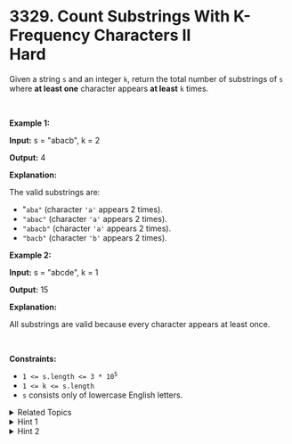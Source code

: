 
# 3329. Count Substrings With K-Frequency Characters II<br> Hard

<p>Given a string <code>s</code> and an integer <code>k</code>, return the total number of <span data-keyword="substring-nonempty">substrings</span> of <code>s</code> where <strong>at least one</strong> character appears <strong>at least</strong> <code>k</code> times.</p>

<p>&nbsp;</p>
<p><strong class="example">Example 1:</strong></p>

<div class="example-block">
<p><strong>Input:</strong> <span class="example-io">s = &quot;abacb&quot;, k = 2</span></p>

<p><strong>Output:</strong> <span class="example-io">4</span></p>

<p><strong>Explanation:</strong></p>

<p>The valid substrings are:</p>

<ul>
	<li>&quot;<code>aba&quot;</code> (character <code>&#39;a&#39;</code> appears 2 times).</li>
	<li><code>&quot;abac&quot;</code> (character <code>&#39;a&#39;</code> appears 2 times).</li>
	<li><code>&quot;abacb&quot;</code> (character <code>&#39;a&#39;</code> appears 2 times).</li>
	<li><code>&quot;bacb&quot;</code> (character <code>&#39;b&#39;</code> appears 2 times).</li>
</ul>
</div>

<p><strong class="example">Example 2:</strong></p>

<div class="example-block">
<p><strong>Input:</strong> <span class="example-io">s = &quot;abcde&quot;, k = 1</span></p>

<p><strong>Output:</strong> <span class="example-io">15</span></p>

<p><strong>Explanation:</strong></p>

<p>All substrings are valid because every character appears at least once.</p>
</div>

<p>&nbsp;</p>
<p><strong>Constraints:</strong></p>

<ul>
	<li><code>1 &lt;= s.length &lt;= 3 * 10<sup>5</sup></code></li>
	<li><code>1 &lt;= k &lt;= s.length</code></li>
	<li><code>s</code> consists only of lowercase English letters.</li>
</ul>


<details>

<summary> Related Topics </summary>

-	`Hash Table`
-	`String`
-	`Sliding Window`

</details>


<details>
<summary> Hint 1 </summary>
If substring <code>[i, j]</code> is valid, then for all <code>k >= j, [i, k]</code> is valid too.
</details>

<details>
<summary> Hint 2 </summary>
For each <code>i</code>, find <code>j</code> with a sliding window or binary search.
</details>